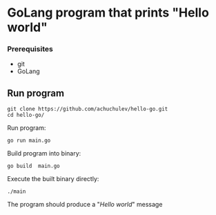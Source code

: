 # GoLang program that prints "Hello world"

### Prerequisites

* git
* GoLang

## Run program

```
git clone https://github.com/achuchulev/hello-go.git
cd hello-go/
```

Run program:

`go run main.go`

Build program into binary:

`go build  main.go`

Execute the built binary directly: 

`./main`

The program should produce a "*_Hello world_*" message
